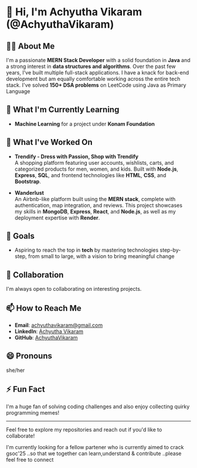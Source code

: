 
# 👋 Hi, I'm Achyutha Vikaram (@AchyuthaVikaram)


## 👨‍💻 About Me

I'm a passionate **MERN Stack Developer** with a solid foundation in **Java** and a strong interest in **data structures and algorithms**. Over the past few years, I've built multiple full-stack applications. I have a knack for back-end development but am equally comfortable working across the entire tech stack.
I've solved **150+ DSA problems** on LeetCode using Java as Primary Language


## 🌱 What I'm Currently Learning
- **Machine Learning** for a project under **Konam Foundation**

## 💼 What I've Worked On

- **Trendify - Dress with Passion, Shop with Trendify**  
  A shopping platform featuring user accounts, wishlists, carts, and categorized products for men, women, and kids. Built with **Node.js**, **Express**, **SQL**, and frontend technologies like **HTML**, **CSS**, and **Bootstrap**.

- **Wanderlust**  
  An Airbnb-like platform built using the **MERN stack**, complete with authentication, map integration, and reviews. This project showcases my skills in **MongoDB**, **Express**, **React**, and **Node.js**, as well as my deployment expertise with **Render**.


## 🎯 Goals

- Aspiring to reach the top in **tech** by mastering technologies step-by-step, from small to large, with a vision to bring meaningful change
  
## 💞️ Collaboration

I'm always open to collaborating on interesting projects.

## 📫 How to Reach Me

- **Email**: achyuthavikaram@gmail.com
- **LinkedIn**: [Achyutha Vikaram](https://www.linkedin.com/in/achyuthavikaram/)
- **GitHub**: [AchyuthaVikaram](https://github.com/AchyuthaVikaram)

## 😄 Pronouns

she/her
## ⚡ Fun Fact

I'm a huge fan of solving coding challenges and also enjoy collecting quirky programming memes!

---

Feel free to explore my repositories and reach out if you'd like to collaborate!

I'm currently looking for a fellow partener who is currently aimed to crack gsoc'25 ..so that we together can learn,understand & contribute ..please feel free to connect 

